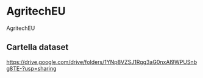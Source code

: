 # AgritechEU
AgritechEU



## Cartella dataset



https://drive.google.com/drive/folders/1YNp8VZSJ1Rgg3aG0nxAI9WPUSnbg8TE-?usp=sharing
